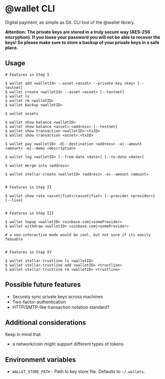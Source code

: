 # @wallet CLI

Digital payment, as simple as Git. CLI tool of the @wallet library.

**Attention: The private keys are stored in a truly secure way (AES-256 encryption). If you loose your password you will not be able to recover the keys! So please make sure to store a backup of your private keys in a safe place.**


## Usage

```
# Features in Step I

$ wallet add <walletId> --asset <asset> --private-key <key> [--testnet]
$ wallet create <walletId> --asset <asset> [--testnet]
$ wallet ls
$ wallet rm <walletID>
$ wallet backup <walletID>

$ wallet assets

$ wallet show balance <walletID>
$ wallet show balance <asset>:<address> [--testnet]
$ wallet show transaction <walletID>:<txID>
$ wallet show transaction <asset>:<txID>

$ wallet pay <walletID> -d|--destination <address> -a|--amount <amount> -m|--memo <description>

$ wallet log <walletID> [--from-date <date>] [--to-date <date>]

$ wallet merge-into <address>

$ wallet stellar-create <walletId> <address> -a|--amount <amount>


# Features in Step II

$ wallet show rate <asset|fiat>/<asset|fiat> [--provider <provider>] [--live]


# Features in Step III

$ wallet topup <walletID> coinbase.com|<someProvider>
$ wallet withdraw <walletID> coinbase.com|<someProvider>

# a non-interactive mode would be cool, but not sure if its easily feasable


# Features in Step IV

$ wallet stellar-trustline ls <walletID>
$ wallet stellar-trustline add <walletID> <trustline>
$ wallet stellar-trustline rm <walletID> <trustline>
```


## Possible future features

* Securely sync private keys across machines
* Two-factor-authentication
* HTTP/SMTP-like transaction notation standard?


## Additional considerations

Keep in mind that

* a network/coin might support different types of tokens


## Environment variables

* `WALLET_STORE_PATH` - Path to key store file. Defaults to `~/.wallets`.
